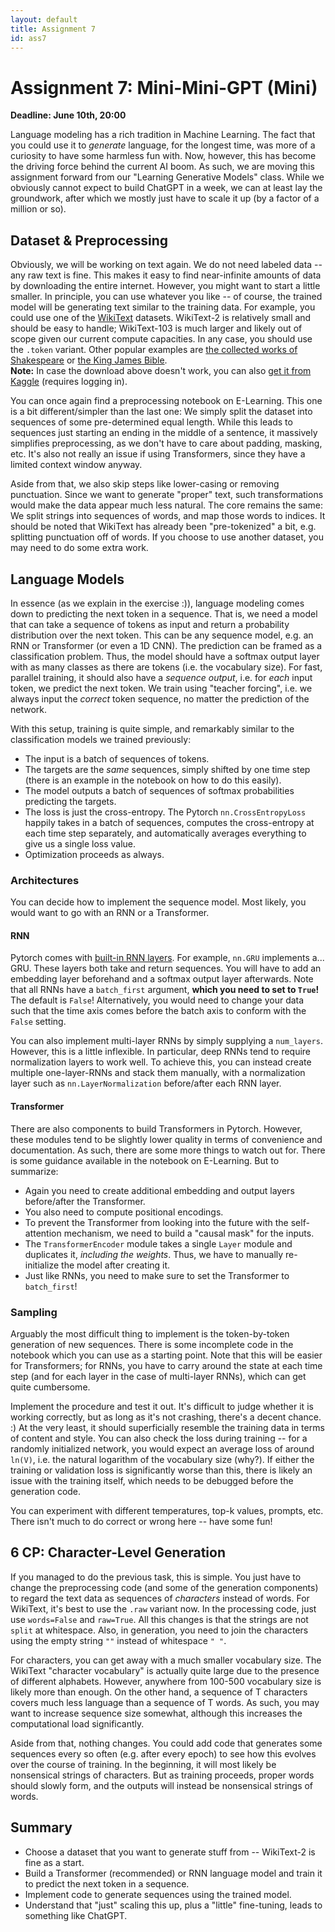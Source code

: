 ```yaml
---
layout: default
title: Assignment 7
id: ass7
---
```



# Assignment 7:  Mini-Mini-GPT (Mini)
**Deadline: June 10th, 20:00**

Language modeling has a rich tradition in Machine Learning.
The fact that you could use it to _generate_ language, for the longest time, was more of a curiosity to have some
harmless fun with.
Now, however, this has become the driving force behind the current AI boom.
As such, we are moving this assignment forward from our "Learning Generative Models" class.
While we obviously cannot expect to build ChatGPT in a week, we can at least lay the groundwork, after which we mostly 
just have to scale it up (by a factor of a million or so).


## Dataset & Preprocessing

Obviously, we will be working on text again.
We do not need labeled data -- any raw text is fine.
This makes it easy to find near-infinite amounts of data by downloading the entire internet.
However, you might want to start a little smaller.
In principle, you can use whatever you like -- of course, the trained model will be generating text similar to the training
data.
For example, you could use one of the 
[WikiText](https://www.salesforce.com/blog/the-wikitext-long-term-dependency-language-modeling-dataset/) datasets.
WikiText-2 is relatively small and should be easy to handle; WikiText-103 is much larger and likely out of scope given
our current compute capacities.
In any case, you should use the `.token` variant.
Other popular examples are [the collected works of Shakespeare](https://gist.github.com/blakesanie/dde3a2b7e698f52f389532b4b52bc254)
or [the King James Bible](https://www.gutenberg.org/files/10/10-0.txt).  
**Note:** In case the download above doesn't work, you can also 
[get it from Kaggle](https://www.kaggle.com/datasets/rohitgr/wikitext) (requires logging in).

You can once again find a preprocessing notebook on E-Learning.
This one is a bit different/simpler than the last one:
We simply split the dataset into sequences of some pre-determined equal length.
While this leads to sequences just starting an ending in the middle of a sentence, it massively simplifies preprocessing,
as we don't have to care about padding, masking, etc.
It's also not really an issue if using Transformers, since they have a limited context window anyway.

Aside from that, we also skip steps like lower-casing or removing punctuation.
Since we want to generate "proper" text, such transformations would make the data appear much less natural.
The core remains the same: 
We split strings into sequences of words, and map those words to indices.
It should be noted that WikiText has already been "pre-tokenized" a bit, e.g. splitting punctuation off of words.
If you choose to use another dataset, you may need to do some extra work.


## Language Models

In essence (as we explain in the exercise :)), language modeling comes down to predicting the next token in
a sequence.
That is, we need a model that can take a sequence of tokens as input and return a probability distribution over the next 
token.
This can be any sequence model, e.g. an RNN or Transformer (or even a 1D CNN).
The prediction can be framed as a classification problem.
Thus, the model should have a softmax output layer with as many classes as there are tokens (i.e. the vocabulary size).
For fast, parallel training, it should also have a _sequence output_, i.e. for _each_ input token, we predict the next
token.
We train using "teacher forcing", i.e. we always input the _correct_ token sequence, no matter the prediction of the
network.

With this setup, training is quite simple, and remarkably similar to the classification models we trained previously:
- The input is a batch of sequences of tokens.
- The targets are the _same_ sequences, simply shifted by one time step (there is an example in the notebook on how to
do this easily).
- The model outputs a batch of sequences of softmax probabilities predicting the targets.
- The loss is just the cross-entropy.
The Pytorch `nn.CrossEntropyLoss` happily takes in a batch of sequences, computes the cross-entropy at each time step
separately, and automatically averages everything to give us a single loss value.
- Optimization proceeds as always.

### Architectures
You can decide how to implement the sequence model.
Most likely, you would want to go with an RNN or a Transformer.

#### RNN
Pytorch comes with [built-in RNN layers](https://docs.pytorch.org/docs/stable/nn.html#recurrent-layers).
For example, `nn.GRU` implements a... GRU.
These layers both take and return sequences.
You will have to add an embedding layer beforehand and a softmax output layer afterwards.
Note that all RNNs have a `batch_first` argument, **which you need to set to `True`!**
The default is `False`!
Alternatively, you would need to change your data such that the time axis comes before the batch axis to conform with
the `False` setting.

You can also implement multi-layer RNNs by simply supplying a `num_layers`.
However, this is a little inflexible.
In particular, deep RNNs tend to require normalization layers to work well.
To achieve this, you can instead create multiple one-layer-RNNs and stack them manually, with a normalization layer
such as `nn.LayerNormalization` before/after each RNN layer.

#### Transformer
There are also components to build Transformers in Pytorch.
However, these modules tend to be slightly lower quality in terms of convenience and documentation.
As such, there are some more things to watch out for.
There is some guidance available in the notebook on E-Learning.
But to summarize:
- Again you need to create additional embedding and output layers before/after the Transformer.
- You also need to compute positional encodings.
- To prevent the Transformer from looking into the future with the self-attention mechanism, we need to build a "causal mask"
for the inputs.
- The `TransformerEncoder` module takes a single `Layer` module and duplicates it, _including the weights_.
Thus, we have to manually re-initialize the model after creating it.
- Just like RNNs, you need to make sure to set the Transformer to `batch_first`!

### Sampling
Arguably the most difficult thing to implement is the token-by-token generation of new sequences.
There is some incomplete code in the notebook which you can use as a starting point.
Note that this will be easier for Transformers; for RNNs, you have to carry around the state at each time step (and for
each layer in the case of multi-layer RNNs), which can get quite cumbersome.

Implement the procedure and test it out.
It's difficult to judge whether it is working correctly, but as long as it's not crashing, there's a decent chance. :)
At the very least, it should superficially resemble the training data in terms of content and style.
You can also check the loss during training -- for a randomly initialized network, you would expect an average loss of
around `ln(V)`, i.e. the natural logarithm of the vocabulary size (why?).
If either the training or validation loss is significantly worse than this, there is likely an issue with the training
itself, which needs to be debugged before the generation code.

You can experiment with different temperatures, top-k values, prompts, etc.
There isn't much to do correct or wrong here -- have some fun!


## 6 CP: Character-Level Generation

If you managed to do the previous task, this is simple.
You just have to change the preprocessing code (and some of the generation components) to regard the text data as sequences
of _characters_ instead of words.
For WikiText, it's best to use the `.raw` variant now.
In the processing code, just use `words=False` and `raw=True`.
All this changes is that the strings are not `split` at whitespace.
Also, in generation, you need to join the characters using the empty string `""` instead of whitespace `" "`.

For characters, you can get away with a much smaller vocabulary size.
The WikiText "character vocabulary" is actually quite large due to the presence of different alphabets.
However, anywhere from 100-500 vocabulary size is likely more than enough.
On the other hand, a sequence of T characters covers much less language than a sequence of T words.
As such, you may want to increase sequence size somewhat, although this increases the computational load significantly.

Aside from that, nothing changes.
You could add code that generates some sequences every so often (e.g. after every epoch) to see how this evolves
over the course of training.
In the beginning, it will most likely be nonsensical strings of characters.
But as training proceeds, proper words should slowly form, and the outputs will instead be nonsensical strings of words.


## Summary
- Choose a dataset that you want to generate stuff from -- WikiText-2 is fine as a start.
- Build a Transformer (recommended) or RNN language model and train it to predict the next token in a sequence.
- Implement code to generate sequences using the trained model.
- Understand that "just" scaling this up, plus a "little" fine-tuning, leads to something like ChatGPT.
